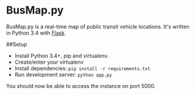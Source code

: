 # BusMap.py
BusMap.py is a real-time map of public transit vehicle locations. It's written in Python 3.4 with [Flask](http://flask.pocoo.org/).

##Setup
- Install Python 3.4+, pip and virtualenv.
- Create/enter your virtualenv
- Install dependencies:
`pip install -r requirements.txt`
- Run development server:
`python app.py`

You should now be able to access the instance on port 5000.

